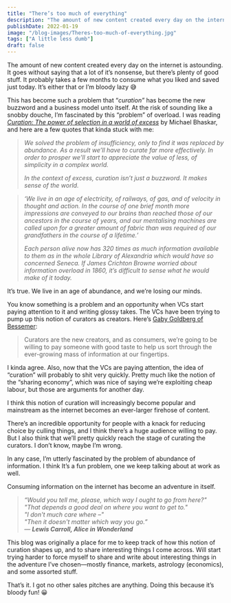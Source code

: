 ```yaml
---
title: "There’s too much of everything"
description: "The amount of new content created every day on the internet is astounding. It goes without saying that a lot of it’s nonsense, but there’s plenty of good stuff...."
publishDate: 2022-01-19
image: "/blog-images/Theres-too-much-of-everything.jpg"
tags: ["A little less dumb"]
draft: false
---
```


The amount of new content created every day on the internet is astounding. It goes without saying that a lot of it’s nonsense, but there’s plenty of good stuff. It probably takes a few months to consume what you liked and saved just today. It’s either that or I’m bloody lazy 😅

This has become such a problem that “_curation”_ has become the new buzzword and a business model unto itself. At the risk of sounding like a snobby douche, I’m fascinated by this “problem” of overload. I was reading _[Curation: The power of selection in a world of excess][1]_ by Michael Bhaskar, and here are a few quotes that kinda stuck with me:

  > *We solved the problem of insufficiency, only to find it was replaced by abundance. As a result we’ll have to curate far more effectively. In order to prosper we’ll start to appreciate the value of less, of simplicity in a complex world.*
>
> *In the context of excess, curation isn’t just a buzzword. It makes sense of the world.*

  > *‘We live in an age of electricity, of railways, of gas, and of velocity in thought and action. In the course of one brief month more impressions are conveyed to our brains than reached those of our ancestors in the course of years, and our mentalising machines are called upon for a greater amount of fabric than was required of our grandfathers in the course of a lifetime.’*
>
> *Each person alive now has 320 times as much information available to them as in the whole Library of Alexandria which would have so concerned Seneca. If James Crichton Browne worried about information overload in 1860, it’s difficult to sense what he would make of it today.*

It’s true. We live in an age of abundance, and we’re losing our minds.

You know something is a problem and an opportunity when VCs start paying attention to it and writing glossy takes. The VCs have been trying to pump up this notion of curators as creators. Here’s [Gaby Goldberg of Bessemer][2]:

> Curators are the new creators, and as consumers, we’re going to be willing to pay someone with good taste to help us sort through the ever-growing mass of information at our fingertips.

I kinda agree. Also, now that the VCs are paying attention, the idea of “curation” will probably to shit very quickly. Pretty much like the notion of the “sharing economy”, which was nice of saying we’re exploiting cheap labour, but those are arguments for another day.

I think this notion of curation will increasingly become popular and mainstream as the internet becomes an ever-larger firehose of content.

There’s an incredible opportunity for people with a knack for reducing choice by culling things, and I think there’s a huge audience willing to pay. But I also think that we’ll pretty quickly reach the stage of curating the curators. I don’t know, maybe I’m wrong.

In any case, I’m utterly fascinated by the problem of abundance of information. I think It’s a fun problem, one we keep talking about at work as well.

Consuming information on the internet has become an adventure in itself.

  > *“Would you tell me, please, which way I ought to go from here?"<br />"That depends a good deal on where you want to get to."<br />"I don't much care where –"<br />"Then it doesn't matter which way you go.”<br />― <strong>Lewis Carroll, Alice in Wonderland</strong>*

This blog was originally a place for me to keep track of how this notion of curation shapes up, and to share interesting things I come across. Will start trying harder to force myself to share and write about interesting things in the adventure I’ve chosen—mostly finance, markets, astrology (economics), and some assorted stuff.

That’s it. I got no other sales pitches are anything. Doing this because it’s bloody fun! 😀

 [1]: https://www.amazon.in/Curation-power-selection-world-excess-ebook/dp/B018R3FIXU
 [2]: https://gabygoldberg.medium.com/curators-are-the-new-creators-the-business-model-of-good-taste-5852727d4b54#:~:text=Curators%20are%20the%20new%20creators,%20and%20as%20consumers,%20we',of%20information%20at%20our%20fingertips.